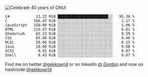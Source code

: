 ![Celebrate 40 years of GNU!](https://www.gnu.org/gnu40/GNU40_badge-sm.png)  

<!--START_SECTION:top_language-->
```text
C#            13.23 MiB ███████████████████████░░   95.38 %
C            166.47 KiB ░░░░░░░░░░░░░░░░░░░░░░░░░    1.17 %
JavaScript   150.06 KiB ░░░░░░░░░░░░░░░░░░░░░░░░░    1.06 %
HTML         115.67 KiB ░░░░░░░░░░░░░░░░░░░░░░░░░    0.81 %
ShaderLab     83.53 KiB ░░░░░░░░░░░░░░░░░░░░░░░░░    0.59 %
CSS           65.09 KiB ░░░░░░░░░░░░░░░░░░░░░░░░░    0.46 %
HLSL          20.66 KiB ░░░░░░░░░░░░░░░░░░░░░░░░░    0.15 %
Java          10.80 KiB ░░░░░░░░░░░░░░░░░░░░░░░░░    0.08 %
SCSS           9.91 KiB ░░░░░░░░░░░░░░░░░░░░░░░░░    0.07 %
Shell          9.43 KiB ░░░░░░░░░░░░░░░░░░░░░░░░░    0.07 %
```
<!--END_SECTION:top_language-->

Find me on twitter [@gekkowrld](https://twitter.com/gekkowrld) or on linkedIn [@ Gordon](https://linkedin.com/in/gekkowrld) and now on hashnode [@gekkowrld](https://hashnode.com/@gekkowrld)

<!---
gekkowrld/gekkowrld is a ✨ special ✨ repository because its `README.md` (this file) appears on your GitHub profile.
You can click the Preview link to take a look at your changes.
--->
